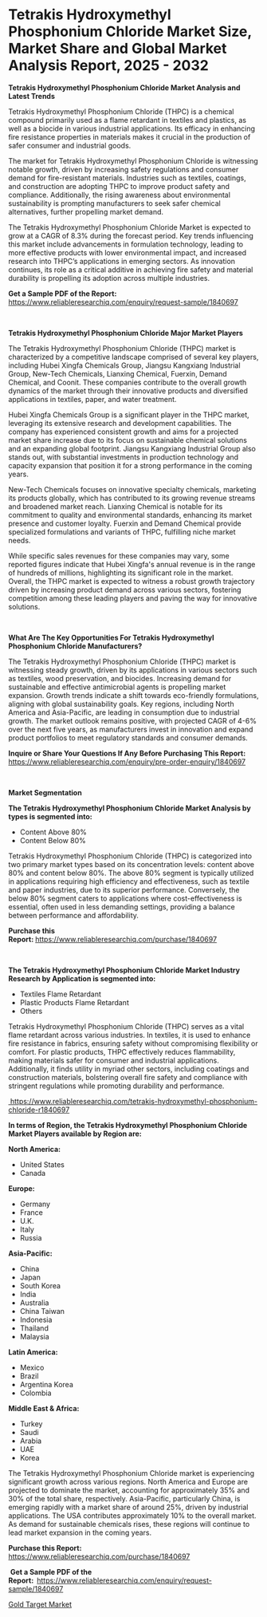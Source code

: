 <p><h1>Tetrakis Hydroxymethyl Phosphonium Chloride Market Size, Market Share and Global Market Analysis Report, 2025 - 2032</h1></p><p><strong>Tetrakis Hydroxymethyl Phosphonium Chloride Market Analysis and Latest Trends</strong></p>
<p><p>Tetrakis Hydroxymethyl Phosphonium Chloride (THPC) is a chemical compound primarily used as a flame retardant in textiles and plastics, as well as a biocide in various industrial applications. Its efficacy in enhancing fire resistance properties in materials makes it crucial in the production of safer consumer and industrial goods. </p><p>The market for Tetrakis Hydroxymethyl Phosphonium Chloride is witnessing notable growth, driven by increasing safety regulations and consumer demand for fire-resistant materials. Industries such as textiles, coatings, and construction are adopting THPC to improve product safety and compliance. Additionally, the rising awareness about environmental sustainability is prompting manufacturers to seek safer chemical alternatives, further propelling market demand. </p><p>The Tetrakis Hydroxymethyl Phosphonium Chloride Market is expected to grow at a CAGR of 8.3% during the forecast period. Key trends influencing this market include advancements in formulation technology, leading to more effective products with lower environmental impact, and increased research into THPC’s applications in emerging sectors. As innovation continues, its role as a critical additive in achieving fire safety and material durability is propelling its adoption across multiple industries.</p></p>
<p><strong>Get a Sample PDF of the Report:&nbsp;</strong> <a href="https://www.reliableresearchiq.com/enquiry/request-sample/1840697?utm_campaign=2886&utm_medium=2&utm_source=Github&utm_content=ia&utm_term=01042025&utm_id=tetrakis-hydroxymethyl-phosphonium-chloride">https://www.reliableresearchiq.com/enquiry/request-sample/1840697</a></p>
<p>&nbsp;</p>
<p><strong>Tetrakis Hydroxymethyl Phosphonium Chloride Major Market Players</strong></p>
<p><p>The Tetrakis Hydroxymethyl Phosphonium Chloride (THPC) market is characterized by a competitive landscape comprised of several key players, including Hubei Xingfa Chemicals Group, Jiangsu Kangxiang Industrial Group, New-Tech Chemicals, Lianxing Chemical, Fuerxin, Demand Chemical, and Coonit. These companies contribute to the overall growth dynamics of the market through their innovative products and diversified applications in textiles, paper, and water treatment.</p><p>Hubei Xingfa Chemicals Group is a significant player in the THPC market, leveraging its extensive research and development capabilities. The company has experienced consistent growth and aims for a projected market share increase due to its focus on sustainable chemical solutions and an expanding global footprint. Jiangsu Kangxiang Industrial Group also stands out, with substantial investments in production technology and capacity expansion that position it for a strong performance in the coming years.</p><p>New-Tech Chemicals focuses on innovative specialty chemicals, marketing its products globally, which has contributed to its growing revenue streams and broadened market reach. Lianxing Chemical is notable for its commitment to quality and environmental standards, enhancing its market presence and customer loyalty. Fuerxin and Demand Chemical provide specialized formulations and variants of THPC, fulfilling niche market needs.</p><p>While specific sales revenues for these companies may vary, some reported figures indicate that Hubei Xingfa's annual revenue is in the range of hundreds of millions, highlighting its significant role in the market. Overall, the THPC market is expected to witness a robust growth trajectory driven by increasing product demand across various sectors, fostering competition among these leading players and paving the way for innovative solutions.</p></p>
<p>&nbsp;</p>
<p><strong>What Are The Key Opportunities For Tetrakis Hydroxymethyl Phosphonium Chloride Manufacturers?</strong></p>
<p><p>The Tetrakis Hydroxymethyl Phosphonium Chloride (THPC) market is witnessing steady growth, driven by its applications in various sectors such as textiles, wood preservation, and biocides. Increasing demand for sustainable and effective antimicrobial agents is propelling market expansion. Growth trends indicate a shift towards eco-friendly formulations, aligning with global sustainability goals. Key regions, including North America and Asia-Pacific, are leading in consumption due to industrial growth. The market outlook remains positive, with projected CAGR of 4-6% over the next five years, as manufacturers invest in innovation and expand product portfolios to meet regulatory standards and consumer demands.</p></p>
<p><strong>Inquire or Share Your Questions If Any Before Purchasing This Report:</strong> <a href="https://www.reliableresearchiq.com/enquiry/pre-order-enquiry/1840697?utm_campaign=2886&utm_medium=2&utm_source=Github&utm_content=ia&utm_term=01042025&utm_id=tetrakis-hydroxymethyl-phosphonium-chloride">https://www.reliableresearchiq.com/enquiry/pre-order-enquiry/1840697</a></p>
<p>&nbsp;</p>
<p><strong>Market Segmentation</strong></p>
<p><strong>The Tetrakis Hydroxymethyl Phosphonium Chloride Market Analysis by types is segmented into:</strong></p>
<p><ul><li>Content Above 80%</li><li>Content Below 80%</li></ul></p>
<p><p>Tetrakis Hydroxymethyl Phosphonium Chloride (THPC) is categorized into two primary market types based on its concentration levels: content above 80% and content below 80%. The above 80% segment is typically utilized in applications requiring high efficiency and effectiveness, such as textile and paper industries, due to its superior performance. Conversely, the below 80% segment caters to applications where cost-effectiveness is essential, often used in less demanding settings, providing a balance between performance and affordability.</p></p>
<p><strong>Purchase this Report:&nbsp;</strong><a href="https://www.reliableresearchiq.com/purchase/1840697?utm_campaign=2886&utm_medium=2&utm_source=Github&utm_content=ia&utm_term=01042025&utm_id=tetrakis-hydroxymethyl-phosphonium-chloride">https://www.reliableresearchiq.com/purchase/1840697</a></p>
<p>&nbsp;</p>
<p><strong>The Tetrakis Hydroxymethyl Phosphonium Chloride Market Industry Research by Application is segmented into:</strong></p>
<p><ul><li>Textiles Flame Retardant</li><li>Plastic Products Flame Retardant</li><li>Others</li></ul></p>
<p><p>Tetrakis Hydroxymethyl Phosphonium Chloride (THPC) serves as a vital flame retardant across various industries. In textiles, it is used to enhance fire resistance in fabrics, ensuring safety without compromising flexibility or comfort. For plastic products, THPC effectively reduces flammability, making materials safer for consumer and industrial applications. Additionally, it finds utility in myriad other sectors, including coatings and construction materials, bolstering overall fire safety and compliance with stringent regulations while promoting durability and performance.</p></p>
<p><a href="https://www.reliableresearchiq.com/tetrakis-hydroxymethyl-phosphonium-chloride-r1840697?utm_campaign=2886&utm_medium=2&utm_source=Github&utm_content=ia&utm_term=01042025&utm_id=tetrakis-hydroxymethyl-phosphonium-chloride">&nbsp;https://www.reliableresearchiq.com/tetrakis-hydroxymethyl-phosphonium-chloride-r1840697</a></p>
<p><strong>In terms of Region, the Tetrakis Hydroxymethyl Phosphonium Chloride Market Players available by Region are:</strong></p>
<p>
    <p> <strong> North America: </strong>
        <ul>
            <li>United States</li>
            <li>Canada</li>
        </ul>
        </p> 
    <p> <strong> Europe: </strong>
        <ul>
            <li>Germany</li>
            <li>France</li>
            <li>U.K.</li>
            <li>Italy</li>
            <li>Russia</li>
        </ul>
        </p> 
    <p> <strong> Asia-Pacific: </strong>
        <ul>
            <li>China</li>
            <li>Japan</li>
            <li>South Korea</li>
            <li>India</li>
            <li>Australia</li>
            <li>China Taiwan</li>
            <li>Indonesia</li>
            <li>Thailand</li>
            <li>Malaysia</li>
        </ul>
        </p> 
    <p> <strong> Latin America: </strong>
        <ul>
            <li>Mexico</li>
            <li>Brazil</li>
            <li>Argentina Korea</li>
            <li>Colombia</li>
        </ul>
        </p> 
    <p> <strong> Middle East & Africa: </strong>
        <ul>
            <li>Turkey</li>
            <li>Saudi</li>
            <li>Arabia</li>
            <li>UAE</li>
            <li>Korea</li>
        </ul>
    </p>
    </p>
<p><p>The Tetrakis Hydroxymethyl Phosphonium Chloride market is experiencing significant growth across various regions. North America and Europe are projected to dominate the market, accounting for approximately 35% and 30% of the total share, respectively. Asia-Pacific, particularly China, is emerging rapidly with a market share of around 25%, driven by industrial applications. The USA contributes approximately 10% to the overall market. As demand for sustainable chemicals rises, these regions will continue to lead market expansion in the coming years.</p></p>
<p><strong>Purchase this Report: </strong><a href="https://www.reliableresearchiq.com/purchase/1840697?utm_campaign=2886&utm_medium=2&utm_source=Github&utm_content=ia&utm_term=01042025&utm_id=tetrakis-hydroxymethyl-phosphonium-chloride">https://www.reliableresearchiq.com/purchase/1840697</a></p>
<p>&nbsp;<strong>Get a Sample PDF of the Report:&nbsp;&nbsp;</strong><a href="https://www.reliableresearchiq.com/enquiry/request-sample/1840697?utm_campaign=2886&utm_medium=2&utm_source=Github&utm_content=ia&utm_term=01042025&utm_id=tetrakis-hydroxymethyl-phosphonium-chloride">https://www.reliableresearchiq.com/enquiry/request-sample/1840697</a></p>
<p><strong></strong></p>
<p><p><a href="https://github.com/aidelndasse/Market-Research-Report-List-1/blob/main/gold-target-market.md?utm_campaign=2886&utm_medium=2&utm_source=Github&utm_content=ia&utm_term=01042025&utm_id=tetrakis-hydroxymethyl-phosphonium-chloride">Gold Target Market</a></p></p>